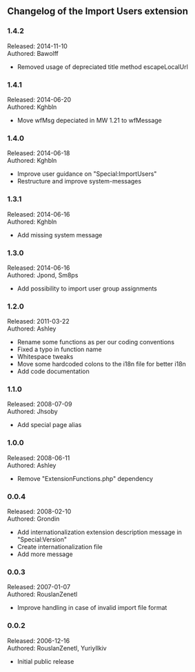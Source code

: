 ## Changelog of the Import Users extension

### 1.4.2

Released: 2014-11-10  
Authored: Bawolff

* Removed usage of depreciated title method escapeLocalUrl


### 1.4.1

Released: 2014-06-20  
Authored: Kghbln

* Move wfMsg depeciated in MW 1.21 to wfMessage


### 1.4.0

Released: 2014-06-18  
Authored: Kghbln

* Improve user guidance on "Special:ImportUsers"
* Restructure and improve system-messages


### 1.3.1

Released: 2014-06-16  
Authored: Kghbln

* Add missing system message


### 1.3.0

Released: 2014-06-16  
Authored: Jpond, Sm8ps

* Add possibility to import user group assignments


### 1.2.0

Released: 2011-03-22  
Authored: Ashley

* Rename some functions as per our coding conventions
* Fixed a typo in function name
* Whitespace tweaks
* Move some hardcoded colons to the i18n file for better i18n
* Add code documentation


### 1.1.0

Released: 2008-07-09  
Authored: Jhsoby

* Add special page alias


### 1.0.0

Released: 2008-06-11  
Authored: Ashley

* Remove "ExtensionFunctions.php" dependency


### 0.0.4

Released: 2008-02-10  
Authored: Grondin

* Add internationalization extension description message in "Special:Version"
* Create internationalization file
* Add more message


### 0.0.3

Released: 2007-01-07  
Authored: RouslanZenetl

* Improve handling in case of invalid import file format


### 0.0.2

Released: 2006-12-16  
Authored: RouslanZenetl, YuriyIlkiv

* Initial public release
